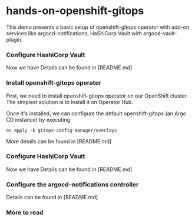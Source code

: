 # hands-on-openshift-gitops

This demo presents a basic setup of openshift-gitops operator with add-on services like argocd-notifications, HaShiCorp Vault with argocd-vault-plugin.

### Configure HashiCorp Vault

Now we have
Details can be found in [README.md]

### Install openshift-gitops operator

First, we need to install openshift-gitops operator on our OpenShift cluster. The simplest solution is to install it on Operator Hub.

Once it's installed, we can configure the default openshift-gitops (an Argo CD instance) by executing

`oc apply -k gitops-config-manager/overlays`

More details can be found in [README.md]

### Configure HashiCorp Vault

Now we have
Details can be found in [README.md]

### Configure the argocd-notifications controller

Details can be found in [README.md]

### More to read
